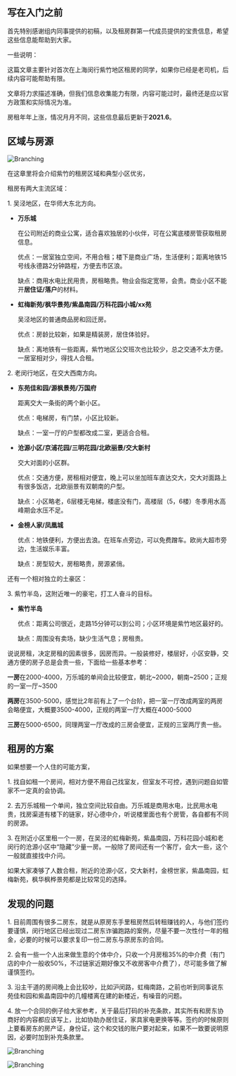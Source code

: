 ## 写在入门之前
首先特别感谢组内同事提供的初稿，以及租房群第一代成员提供的宝贵信息，希望这些信息能帮助到大家。

一些说明：

这篇文章主要针对首次在上海闵行紫竹地区租房的同学，如果你已经是老司机，后续内容可能帮助有限。

文章将力求描述准确，但我们信息收集能力有限，内容可能过时，最终还是应以官方政策和实际情况为准。

房租年年上涨，情况月月不同，这些信息最后更新于**2021.6**。

## 区域与房源

![Branching](figure/zizhu_map.png)


在这章里将会介绍紫竹的租房区域和典型小区优劣，

租房有两大主流区域：

<p>1. 吴泾地区，在华师大东北方向。</p>

* **万乐城**

    在公司附近的商业公寓，适合喜欢独居的小伙伴，可在公寓底楼房管获取租房信息。
    
    优点：一居室独立空间，不用合租；楼下是商业广场，生活便利；距离地铁15号线永德路2分钟路程，方便去市区浪。

    缺点：商用水电比民用贵，房租略贵。物业会指定宽带，会贵。商业小区不能开**居住证/落户**的材料。

* **虹梅新苑/枫华景苑/紫晶南园/万科花园小城/xx苑**

    吴泾地区的普通商品房和回迁房。

    优点：房龄比较新，如果是精装房，居住体验好。

    缺点：离地铁有一些距离，紫竹地区公交班次也比较少，总之交通不太方便。一居室相对少，得找人合租。

<p>2. 老闵行地区，在交大西南方向。</p>

* **东苑佳和园/源枫景苑/万国府**

    距离交大一条街的两个新小区。

    优点：电梯房，有门禁，小区比较新。

    缺点：一室一厅的户型都改成二室，更适合合租。

* **沧源小区/京浦花园/三明花园/北欧丽景/交大新村**

    交大对面的小区群。

    优点：交通方便，房租相对便宜，晚上可以坐加班车直达交大，交大对面路上有很多饭店，北欧丽景有双朝南的户型。

    缺点：小区略老，6层楼无电梯，楼底没有门，高楼层（5，6楼）冬季用水高峰期会水压不足。

* **金榜人家/凤凰城**

    优点：地铁便利，方便出去浪。在班车点旁边，可以免费蹭车。欧尚大超市旁边，生活娱乐丰富。

    缺点：房型较大，房租略贵，房源紧俏。

还有一个相对独立的土豪区：

<p>3. 紫竹半岛，这附近唯一的豪宅，打工人奋斗的目标。</p>

* **紫竹半岛**

    优点：距离公司很近，走路15分钟可以到公司；小区环境是紫竹地区最好的。

    缺点：周围没有卖场，缺少生活气息；房租贵。

说说房租，决定房租的因素很多，因房而异。一般装修好，楼层好，小区安静，交通方便的房子总是会贵一些，下面给一些基本参考：

**一房**在2000-4000，万乐城的单间会比较便宜，朝北~2000，朝南~2500；正规的一室一厅~3500

**两房**在3500-5000，感觉比2年前有上了一个台阶，把一室一厅改成两室的两房会略便宜，大概要3500-4000，正规的两室一厅大概在4000-5000

**三房**在5000-6500，同理两室一厅改成的三房会便宜，正规的三室两厅贵一些。

## 租房的方案

如果想要一个人住的可能方案，

<p>1. 找自如租一个房间，相对方便不用自己找室友，但室友不可控，遇到问题自如管家不一定真的会协调。</p>

<p>2. 去万乐城租一个单间，独立空间比较自由。万乐城是商用水电，比民用水电贵，找房渠道有楼下的链家，好心德中介，听说楼里面也有个房管，各自都有不同的房源。</p>

<p>3. 在附近小区里租一个一房，在吴泾的虹梅新苑，紫晶南园，万科花园小城和老闵行的沧源小区中“隐藏”少量一房。一般除了房间还有一个客厅，会大一些，这个一般就直接找中介问。</p>

如果大家凑够了人数合租，附近的沧源小区，交大新村，金榜世家，紫晶南园，虹梅新苑，枫华枫桦景苑都是比较常见的选择。


## 发现的问题

<p>1. 目前周围有很多二房东，就是从原房东手里租房然后转租赚钱的人，与他们签约要谨慎，闵行地区已经出现过二房东诈骗跑路的案例，尽量不要一次性付一年的租金，必要的时候可以要求复印一份二房东与原房东的合同。</p>

<p>2. 会有一些一个人出来做生意的个体中介，只收一个月房租35%的中介费（有门店的中介一般收50%，不过链家近期好像又不收房客中介费了），尽可能多做了解谨慎签约。</p>

<p>3. 沿主干道的房间晚上会比较吵，比如沪闵路，虹梅南路，之前也听到同事说东苑佳和园和紫晶南园中的几幢楼离在建的新楼近，有噪音的问题。</p>

<p>4. 放一个合同的例子给大家参考，关于最后打码的补充条款，其实所有和房东协商好的内容都应该写上，比如协助办居住证，家具家电更换等等。签约的时候原则上要看房东的房产证，身份证，这个和交钱的账户要对起来，如果不一致要说明原因，必要时加到补充条款里。</p>

![Branching](figure/834703936.jpg)

![Branching](figure/1266582627.jpg)